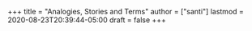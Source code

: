 +++
title = "Analogies, Stories and Terms"
author = ["santi"]
lastmod = 2020-08-23T20:39:44-05:00
draft = false
+++
